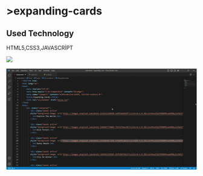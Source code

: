 <h1>>expanding-cards</h1>

<h2>Used Technology</h2>

HTML5,CSS3,JAVASCRİPT

![](Expanding-Cards.gif)

![](expanding-cards-code.gif)
